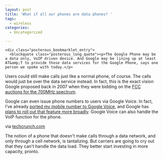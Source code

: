 ```yaml
---
layout: post
title: 'What if all our phones are data phones? '
tags:
  - wireless
categories:
  - Uncategorized

---
```



    <div class="posterous_bookmarklet_entry">
      <blockquote class="posterous_long_quote"><p>The Google Phone may be a data only, VoIP driven device. And Google may be lining up at least AT&amp;T to provide those data services for the Google Phone, says one person we spoke with today.</p>
<p>Users could still make calls just like a normal phone, of course. The calls would just be over the data service instead. In fact, this is the exact vision Google proposed back in 2007 when they were bidding on the <a href="http://www.techcrunch.com/2007/07/22/the-fcc-needs-to-listen-to-google/">FCC auctions for the 700MHz spectrum</a>. </p>
<p>Google can even issue phone numbers to users via Google Voice. In fact, I’ve already <a href="http://www.techcrunch.com/2009/08/09/how-i-learned-to-quit-the-iphone-and-love-google-voice/">ported my mobile number to Google Voice</a>, and Google has <a href="http://www.techcrunch.com/2009/06/14/google-voices-secret-weapon-number-portability/">plans to roll out that feature more broadly</a>. Google Voice can also handle the VoIP function for the phone.</p></blockquote>

<div class="posterous_quote_citation">via <a href="http://www.techcrunch.com/2009/11/18/the-google-phone-may-be-data-only-voip-driven-device/">techcrunch.com</a></div>
    <p>The notion of a phone that doesn't make calls through a data network, and only through a cell network, is tantalizing. But carriers are going to cry out that they can't handle the data load. They better start investing in more capacity, pronto.</p></div>
  
